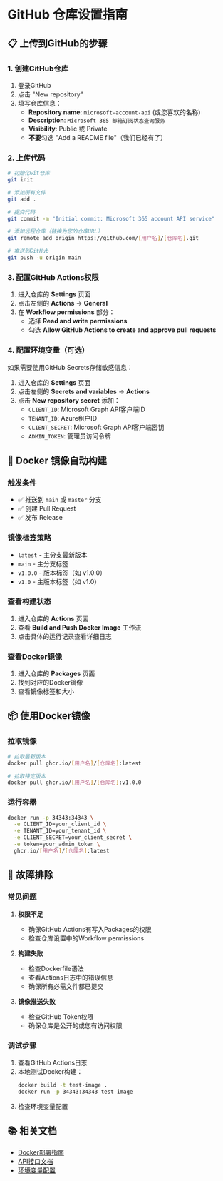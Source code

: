 # GitHub 仓库设置指南

## 📋 上传到GitHub的步骤

### 1. 创建GitHub仓库

1. 登录GitHub
2. 点击 "New repository"
3. 填写仓库信息：
   - **Repository name**: `microsoft-account-api` (或您喜欢的名称)
   - **Description**: `Microsoft 365 邮箱订阅状态查询服务`
   - **Visibility**: Public 或 Private
   - **不要**勾选 "Add a README file"（我们已经有了）

### 2. 上传代码

```bash
# 初始化Git仓库
git init

# 添加所有文件
git add .

# 提交代码
git commit -m "Initial commit: Microsoft 365 account API service"

# 添加远程仓库（替换为您的仓库URL）
git remote add origin https://github.com/[用户名]/[仓库名].git

# 推送到GitHub
git push -u origin main
```

### 3. 配置GitHub Actions权限

1. 进入仓库的 **Settings** 页面
2. 点击左侧的 **Actions** → **General**
3. 在 **Workflow permissions** 部分：
   - 选择 **Read and write permissions**
   - 勾选 **Allow GitHub Actions to create and approve pull requests**

### 4. 配置环境变量（可选）

如果需要使用GitHub Secrets存储敏感信息：

1. 进入仓库的 **Settings** 页面
2. 点击左侧的 **Secrets and variables** → **Actions**
3. 点击 **New repository secret** 添加：
   - `CLIENT_ID`: Microsoft Graph API客户端ID
   - `TENANT_ID`: Azure租户ID
   - `CLIENT_SECRET`: Microsoft Graph API客户端密钥
   - `ADMIN_TOKEN`: 管理员访问令牌

## 🐳 Docker 镜像自动构建

### 触发条件

- ✅ 推送到 `main` 或 `master` 分支
- ✅ 创建 Pull Request
- ✅ 发布 Release

### 镜像标签策略

- `latest` - 主分支最新版本
- `main` - 主分支标签
- `v1.0.0` - 版本标签（如 v1.0.0）
- `v1.0` - 主版本标签（如 v1.0）

### 查看构建状态

1. 进入仓库的 **Actions** 页面
2. 查看 **Build and Push Docker Image** 工作流
3. 点击具体的运行记录查看详细日志

### 查看Docker镜像

1. 进入仓库的 **Packages** 页面
2. 找到对应的Docker镜像
3. 查看镜像标签和大小

## 📦 使用Docker镜像

### 拉取镜像

```bash
# 拉取最新版本
docker pull ghcr.io/[用户名]/[仓库名]:latest

# 拉取特定版本
docker pull ghcr.io/[用户名]/[仓库名]:v1.0.0
```

### 运行容器

```bash
docker run -p 34343:34343 \
  -e CLIENT_ID=your_client_id \
  -e TENANT_ID=your_tenant_id \
  -e CLIENT_SECRET=your_client_secret \
  -e token=your_admin_token \
  ghcr.io/[用户名]/[仓库名]:latest
```

## 🔧 故障排除

### 常见问题

1. **权限不足**
   - 确保GitHub Actions有写入Packages的权限
   - 检查仓库设置中的Workflow permissions

2. **构建失败**
   - 检查Dockerfile语法
   - 查看Actions日志中的错误信息
   - 确保所有必需文件都已提交

3. **镜像推送失败**
   - 检查GitHub Token权限
   - 确保仓库是公开的或您有访问权限

### 调试步骤

1. 查看GitHub Actions日志
2. 本地测试Docker构建：
   ```bash
   docker build -t test-image .
   docker run -p 34343:34343 test-image
   ```
3. 检查环境变量配置

## 📚 相关文档

- [Docker部署指南](./DOCKER.md)
- [API接口文档](./README.md#api接口)
- [环境变量配置](./README.md#配置)
